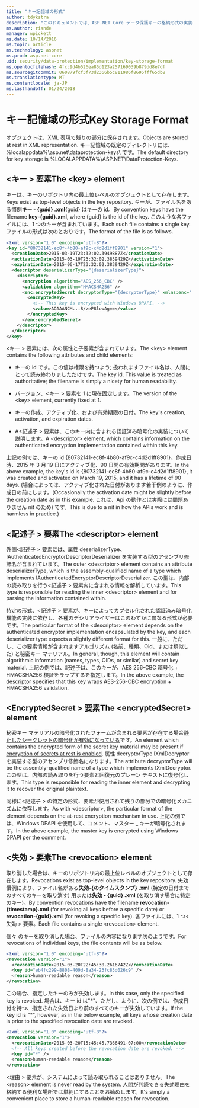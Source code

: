 ```yaml
---
title: "キー記憶域の形式"
author: tdykstra
description: "このドキュメントでは、ASP.NET Core データ保護キーの格納形式の実装の詳細について説明します。"
ms.author: riande
manager: wpickett
ms.date: 10/14/2016
ms.topic: article
ms.technology: aspnet
ms.prod: asp.net-core
uid: security/data-protection/implementation/key-storage-format
ms.openlocfilehash: 4fcc9d4b526ea85d123a257169039b879dd8e7df
ms.sourcegitcommit: 060879fcf3f73d2366b5c811986f8695fff65db8
ms.translationtype: MT
ms.contentlocale: ja-JP
ms.lasthandoff: 01/24/2018
---
```

# <a name="key-storage-format"></a><span data-ttu-id="fcb6e-103">キー記憶域の形式</span><span class="sxs-lookup"><span data-stu-id="fcb6e-103">Key Storage Format</span></span>

<a name="data-protection-implementation-key-storage-format"></a>

<span data-ttu-id="fcb6e-104">オブジェクトは、XML 表現で残りの部分に保存されます。</span><span class="sxs-lookup"><span data-stu-id="fcb6e-104">Objects are stored at rest in XML representation.</span></span> <span data-ttu-id="fcb6e-105">キー記憶域の既定のディレクトリには、%localappdata%\asp.net\dataprotection-keys\ です。</span><span class="sxs-lookup"><span data-stu-id="fcb6e-105">The default directory for key storage is %LOCALAPPDATA%\ASP.NET\DataProtection-Keys\.</span></span>

## <a name="the-key-element"></a><span data-ttu-id="fcb6e-106">\<キー > 要素</span><span class="sxs-lookup"><span data-stu-id="fcb6e-106">The \<key> element</span></span>

<span data-ttu-id="fcb6e-107">キーは、キーのリポジトリ内の最上位レベルのオブジェクトとして存在します。</span><span class="sxs-lookup"><span data-stu-id="fcb6e-107">Keys exist as top-level objects in the key repository.</span></span> <span data-ttu-id="fcb6e-108">キーが、ファイル名をある慣例**キー - {guid} .xml**{guid} はキーの id。</span><span class="sxs-lookup"><span data-stu-id="fcb6e-108">By convention keys have the filename **key-{guid}.xml**, where {guid} is the id of the key.</span></span> <span data-ttu-id="fcb6e-109">このような各ファイルには、1 つのキーが含まれています。</span><span class="sxs-lookup"><span data-stu-id="fcb6e-109">Each such file contains a single key.</span></span> <span data-ttu-id="fcb6e-110">ファイルの形式は次のとおりです。</span><span class="sxs-lookup"><span data-stu-id="fcb6e-110">The format of the file is as follows.</span></span>

```xml
<?xml version="1.0" encoding="utf-8"?>
<key id="80732141-ec8f-4b80-af9c-c4d2d1ff8901" version="1">
  <creationDate>2015-03-19T23:32:02.3949887Z</creationDate>
  <activationDate>2015-03-19T23:32:02.3839429Z</activationDate>
  <expirationDate>2015-06-17T23:32:02.3839429Z</expirationDate>
  <descriptor deserializerType="{deserializerType}">
    <descriptor>
      <encryption algorithm="AES_256_CBC" />
      <validation algorithm="HMACSHA256" />
      <enc:encryptedSecret decryptorType="{decryptorType}" xmlns:enc="...">
        <encryptedKey>
          <!-- This key is encrypted with Windows DPAPI. -->
          <value>AQAAANCM...8/zeP8lcwAg==</value>
        </encryptedKey>
      </enc:encryptedSecret>
    </descriptor>
  </descriptor>
</key>
```

<span data-ttu-id="fcb6e-111">\<キー > 要素には、次の属性と子要素が含まれています。</span><span class="sxs-lookup"><span data-stu-id="fcb6e-111">The \<key> element contains the following attributes and child elements:</span></span>

* <span data-ttu-id="fcb6e-112">キーの id です。この値は権限を持つよう; 扱われますファイル名は、人間にとって読み終わりましただけです。</span><span class="sxs-lookup"><span data-stu-id="fcb6e-112">The key id. This value is treated as authoritative; the filename is simply a nicety for human readability.</span></span>

* <span data-ttu-id="fcb6e-113">バージョン、\<キー > 要素を 1 に現在固定します。</span><span class="sxs-lookup"><span data-stu-id="fcb6e-113">The version of the \<key> element, currently fixed at 1.</span></span>

* <span data-ttu-id="fcb6e-114">キーの作成、アクティブ化、および有効期限の日付。</span><span class="sxs-lookup"><span data-stu-id="fcb6e-114">The key's creation, activation, and expiration dates.</span></span>

* <span data-ttu-id="fcb6e-115">A\<記述子 > 要素は、このキー内に含まれる認証済み暗号化の実装について説明します。</span><span class="sxs-lookup"><span data-stu-id="fcb6e-115">A \<descriptor> element, which contains information on the authenticated encryption implementation contained within this key.</span></span>

<span data-ttu-id="fcb6e-116">上記の例では、キーの id {80732141-ec8f-4b80-af9c-c4d2d1ff8901}、作成日時、2015 年 3 月 19 日にアクティブ化、90 日間の有効期間があります。</span><span class="sxs-lookup"><span data-stu-id="fcb6e-116">In the above example, the key's id is {80732141-ec8f-4b80-af9c-c4d2d1ff8901}, it was created and activated on March 19, 2015, and it has a lifetime of 90 days.</span></span> <span data-ttu-id="fcb6e-117">(場合によっては、アクティブ化された日付があります若干例のように、作成日の前にします。</span><span class="sxs-lookup"><span data-stu-id="fcb6e-117">(Occasionally the activation date might be slightly before the creation date as in this example.</span></span> <span data-ttu-id="fcb6e-118">これは、Api の動作とは実際には問題ありません nit のため) です。</span><span class="sxs-lookup"><span data-stu-id="fcb6e-118">This is due to a nit in how the APIs work and is harmless in practice.)</span></span>

## <a name="the-descriptor-element"></a><span data-ttu-id="fcb6e-119">\<記述子 > 要素</span><span class="sxs-lookup"><span data-stu-id="fcb6e-119">The \<descriptor> element</span></span>

<span data-ttu-id="fcb6e-120">外側\<記述子 > 要素には、属性 deserializerType、IAuthenticatedEncryptorDescriptorDeserializer を実装する型のアセンブリ修飾名が含まれています。</span><span class="sxs-lookup"><span data-stu-id="fcb6e-120">The outer \<descriptor> element contains an attribute deserializerType, which is the assembly-qualified name of a type which implements IAuthenticatedEncryptorDescriptorDeserializer.</span></span> <span data-ttu-id="fcb6e-121">この型は、内部の読み取りを行う\<記述子 > 要素内に含まれる情報を解析しています。</span><span class="sxs-lookup"><span data-stu-id="fcb6e-121">This type is responsible for reading the inner \<descriptor> element and for parsing the information contained within.</span></span>

<span data-ttu-id="fcb6e-122">特定の形式、\<記述子 > 要素が、キーによってカプセル化された認証済み暗号化機能の実装に依存し、各種のデシリアライザーはこのわずかに異なる形式が必要です。</span><span class="sxs-lookup"><span data-stu-id="fcb6e-122">The particular format of the \<descriptor> element depends on the authenticated encryptor implementation encapsulated by the key, and each deserializer type expects a slightly different format for this.</span></span> <span data-ttu-id="fcb6e-123">一般に、ただし、この要素情報が含まれますアルゴリズム (名前、種類、Oid、または類似した) と秘密キー マテリアル。</span><span class="sxs-lookup"><span data-stu-id="fcb6e-123">In general, though, this element will contain algorithmic information (names, types, OIDs, or similar) and secret key material.</span></span> <span data-ttu-id="fcb6e-124">上記の例では、記述子は、このキーが、AES 256-CBC 暗号化 + HMACSHA256 検証をラップするを指定します。</span><span class="sxs-lookup"><span data-stu-id="fcb6e-124">In the above example, the descriptor specifies that this key wraps AES-256-CBC encryption + HMACSHA256 validation.</span></span>

## <a name="the-encryptedsecret-element"></a><span data-ttu-id="fcb6e-125">\<EncryptedSecret > 要素</span><span class="sxs-lookup"><span data-stu-id="fcb6e-125">The \<encryptedSecret> element</span></span>

<span data-ttu-id="fcb6e-126"><encryptedSecret>秘密キー マテリアルの暗号化されたフォームが含まれる要素が存在する場合[静止したシークレットの暗号化が有効になっている](key-encryption-at-rest.md#data-protection-implementation-key-encryption-at-rest)です。</span><span class="sxs-lookup"><span data-stu-id="fcb6e-126">An <encryptedSecret> element which contains the encrypted form of the secret key material may be present if [encryption of secrets at rest is enabled](key-encryption-at-rest.md#data-protection-implementation-key-encryption-at-rest).</span></span> <span data-ttu-id="fcb6e-127">属性 decryptorType IXmlDecryptor を実装する型のアセンブリ修飾名になります。</span><span class="sxs-lookup"><span data-stu-id="fcb6e-127">The attribute decryptorType will be the assembly-qualified name of a type which implements IXmlDecryptor.</span></span> <span data-ttu-id="fcb6e-128">この型は、内部の読み取りを行う<encryptedKey>要素と回復元のプレーン テキストに復号化します。</span><span class="sxs-lookup"><span data-stu-id="fcb6e-128">This type is responsible for reading the inner <encryptedKey> element and decrypting it to recover the original plaintext.</span></span>

<span data-ttu-id="fcb6e-129">同様に\<記述子 > の特定の形式、<encryptedSecret>要素が使用されて残りの部分での暗号化メカニズムに依存します。</span><span class="sxs-lookup"><span data-stu-id="fcb6e-129">As with \<descriptor>, the particular format of the <encryptedSecret> element depends on the at-rest encryption mechanism in use.</span></span> <span data-ttu-id="fcb6e-130">上記の例では、Windows DPAPI を使用して、コメント、マスター _ キーが暗号化されます。</span><span class="sxs-lookup"><span data-stu-id="fcb6e-130">In the above example, the master key is encrypted using Windows DPAPI per the comment.</span></span>

## <a name="the-revocation-element"></a><span data-ttu-id="fcb6e-131">\<失効 > 要素</span><span class="sxs-lookup"><span data-stu-id="fcb6e-131">The \<revocation> element</span></span>

<span data-ttu-id="fcb6e-132">取り消した場合は、キーのリポジトリ内の最上位レベルのオブジェクトとして存在します。</span><span class="sxs-lookup"><span data-stu-id="fcb6e-132">Revocations exist as top-level objects in the key repository.</span></span> <span data-ttu-id="fcb6e-133">失効慣例により、ファイル名がある**失効-{のタイムスタンプ} .xml** (特定の日付までのすべてのキーを取り消す) 用または**失効 - {guid} .xml** (を取り消す場合に特定のキー)。</span><span class="sxs-lookup"><span data-stu-id="fcb6e-133">By convention revocations have the filename **revocation-{timestamp}.xml** (for revoking all keys before a specific date) or **revocation-{guid}.xml** (for revoking a specific key).</span></span> <span data-ttu-id="fcb6e-134">各ファイルには、1 つ\<失効 > 要素。</span><span class="sxs-lookup"><span data-stu-id="fcb6e-134">Each file contains a single \<revocation> element.</span></span>

<span data-ttu-id="fcb6e-135">個々 のキーを取り消した場合、ファイルの内容になります次のようです。</span><span class="sxs-lookup"><span data-stu-id="fcb6e-135">For revocations of individual keys, the file contents will be as below.</span></span>

```xml
<?xml version="1.0" encoding="utf-8"?>
<revocation version="1">
  <revocationDate>2015-03-20T22:45:30.2616742Z</revocationDate>
  <key id="eb4fc299-8808-409d-8a34-23fc83d026c9" />
  <reason>human-readable reason</reason>
</revocation>
```

<span data-ttu-id="fcb6e-136">この場合、指定したキーのみが失効します。</span><span class="sxs-lookup"><span data-stu-id="fcb6e-136">In this case, only the specified key is revoked.</span></span> <span data-ttu-id="fcb6e-137">場合は、キー id は"\*"、ただし、ように、次の例では、作成日付を持つ、指定された失効日より前のすべてのキーが失効しています。</span><span class="sxs-lookup"><span data-stu-id="fcb6e-137">If the key id is "\*", however, as in the below example, all keys whose creation date is prior to the specified revocation date are revoked.</span></span>

```xml
<?xml version="1.0" encoding="utf-8"?>
<revocation version="1">
  <revocationDate>2015-03-20T15:45:45.7366491-07:00</revocationDate>
  <!-- All keys created before the revocation date are revoked. -->
  <key id="*" />
  <reason>human-readable reason</reason>
</revocation>
```

<span data-ttu-id="fcb6e-138">\<理由 > 要素が、システムによって読み取られることはありません。</span><span class="sxs-lookup"><span data-stu-id="fcb6e-138">The \<reason> element is never read by the system.</span></span> <span data-ttu-id="fcb6e-139">人間が判読できる失効理由を格納する便利な場所では単純にすることをお勧めします。</span><span class="sxs-lookup"><span data-stu-id="fcb6e-139">It's simply a convenient place to store a human-readable reason for revocation.</span></span>
